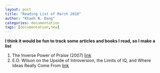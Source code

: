 ```yaml
---
layout: post
title: "Reading List of March 2018"
author: "Khanh N. Dang"
categories: documentation
tags: [documentation,new]
---
```


**I think it would be fun to track some articles and books I read, so I make a list**
1. The Inverse Power of Praise (2007)  [link](https://news.ycombinator.com/item?id=6999481)
1. E.O. Wilson on the Upside of Introversion, the Limits of IQ, and Where Ideas Really Come From [link](https://medium.com/@mmeditations/e-o-wilson-on-the-upside-of-introversion-the-limits-of-iq-and-where-ideas-really-come-from-23cface0cd8b)
